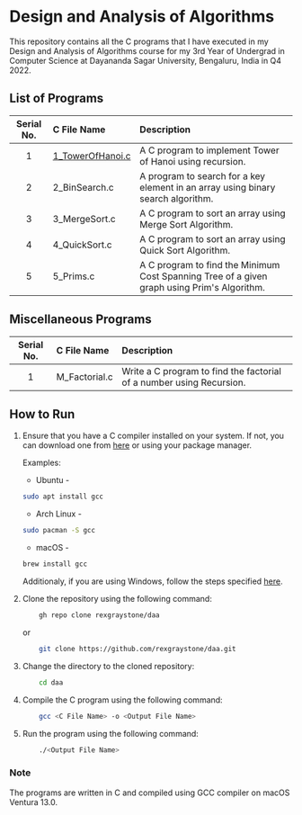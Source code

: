 # Design and Analysis of Algorithms

This repository contains all the C programs that I have executed in my Design and Analysis of Algorithms course for my 3rd Year of Undergrad in Computer Science at Dayananda Sagar University, Bengaluru, India in Q4 2022.

## List of Programs

| Serial No. | C File Name | Description |
| :---: | :--- | :--- |
| 1  | [1_TowerOfHanoi.c](https://github.com/rexgraystone/daa/blob/master/1_TowerOfHanoi.c)  | A C program to implement Tower of Hanoi using recursion. |
| 2  | 2_BinSearch.c  | A program to search for a key element in an array using binary search algorithm. |
| 3  | 3_MergeSort.c  | A C program to sort an array using Merge Sort Algorithm. |
| 4  | 4_QuickSort.c  | A C program to sort an array using Quick Sort Algorithm. |
| 5  | 5_Prims.c  | A C program to find the Minimum Cost Spanning Tree of a given graph using Prim's Algorithm. |

## Miscellaneous Programs

| Serial No. | C File Name | Description |
| :---: | :--- | :--- |
| 1  | M_Factorial.c  | Write a C program to find the factorial of a number using Recursion. |

## How to Run

1. Ensure that you have a C compiler installed on your system. If not, you can download one from [here](https://sourceforge.net/projects/mingw/) or using your package manager.

    Examples:
    - Ubuntu -

    ```bash
    sudo apt install gcc
    ```

    - Arch Linux -

    ```bash
    sudo pacman -S gcc
    ```

    - macOS -

    ```bash
    brew install gcc
    ```

    Additionaly, if you are using Windows, follow the steps specified [here](https://www.scaler.com/topics/c/c-compiler-for-windows/).

2. Clone the repository using the following command:

    ``` bash
        gh repo clone rexgraystone/daa
    ```

    or

    ``` bash
        git clone https://github.com/rexgraystone/daa.git
    ```

3. Change the directory to the cloned repository:

    ``` bash
        cd daa
    ```

4. Compile the C program using the following command:

    ``` bash
        gcc <C File Name> -o <Output File Name>
    ```

5. Run the program using the following command:

    ``` bash
        ./<Output File Name>
    ```

### Note

The programs are written in C and compiled using GCC compiler on macOS Ventura 13.0.
